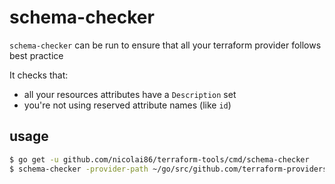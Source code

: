 # schema-checker

`schema-checker` can be run to ensure that all your terraform provider follows best practice

It checks that:

- all your resources attributes have a `Description` set
- you're not using reserved attribute names (like `id`)

## usage

```bash
$ go get -u github.com/nicolai86/terraform-tools/cmd/schema-checker
$ schema-checker -provider-path ~/go/src/github.com/terraform-providers/terraform-provider-scaleway/scaleway/
```

